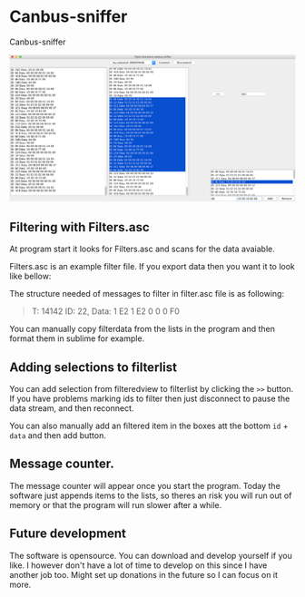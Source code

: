 # Canbus-sniffer
Canbus-sniffer

![png](content/canbusssniffer.png)


## Filtering with Filters.asc
At program start it looks for Filters.asc and scans for the data avaiable.

Filters.asc is an example filter file. If you export data then you want it to look like bellow:

The structure needed of messages to filter in filter.asc file is as following:
>T: 14142 ID: 22, Data: 1 E2 1 E2 0 0 0 F0

You can manually copy filterdata from the lists in the program and then format them in sublime for example.


## Adding selections to filterlist
You can add selection from filteredview to filterlist by clicking the ``>>`` button. If you have problems marking ids to filter then just disconnect to pause the data stream, and then reconnect. 

You can also manually add an filtered item in the boxes att the bottom ``id`` + ``data`` and then add button.

## Message counter.
The message counter will appear once you start the program.
Today the software just appends items to the lists, so theres an risk you will run out of memory or that the program will run slower after a while.

## Future development
The software is opensource. You can download and develop yourself if you like.
I however don't have a lot of time to develop on this since I have another job too. Might set up donations in the future so I can focus on it more.
